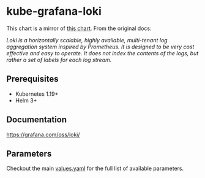 # kube-grafana-loki

This chart is a mirror of [this chart](https://github.com/grafana/loki/blob/main/production/helm/loki/README.md).
From the original docs:

_Loki is a horizontally scalable, highly available, multi-tenant log aggregation system inspired by Prometheus. It is designed to be very cost effective and easy to operate. It does not index the contents of the logs, but rather a set of labels for each log stream._

## Prerequisites

- Kubernetes 1.19+
- Helm 3+

## Documentation

https://grafana.com/oss/loki/

## Parameters

Checkout the main [values.yaml](./values.yaml) for the full list of available parameters.
